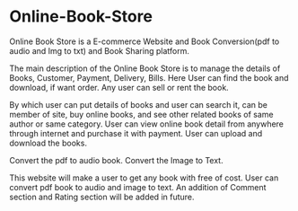 # Online-Book-Store
Online Book Store is a E-commerce Website and Book Conversion(pdf to audio and Img to txt) and Book Sharing platform.


The main description of the Online Book Store is to manage the details of Books, Customer, Payment, Delivery, Bills.
Here User can find the book and download, if want order.
Any user can sell or rent the book.

By which user can put details of books and user can search it, can be member of site, buy online books, and see other related books of same author or same category. 
User can view online book detail from anywhere through internet and purchase it with payment.
User can upload and download the books. 

Convert the pdf to audio book.
Convert the Image to Text.


This website will make  a user to get any book with free of cost. User can convert pdf book to audio and image to text.
An addition of Comment section and Rating section will be added in future.
